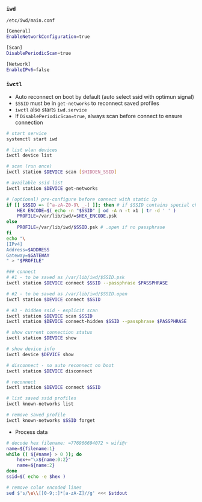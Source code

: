 ### `iwd`

`/etc/iwd/main.conf`
```sh
[General]
EnableNetworkConfiguration=true

[Scan]
DisablePeriodicScan=true

[Network]
EnableIPv6=false
```

### `iwctl`

- Auto reconnect on boot by default (auto select ssid with optimun signal)
- `$SSID` must be in `get-networks` to reconnect saved profiles
- `iwctl` also starts `iwd.service`
- If `DisablePeriodicScan=true`, always scan before connect to ensure connection

```sh
# start service
systemctl start iwd

# list wlan devices
iwctl device list

# scan (run once)
iwctl station $DEVICE scan [$HIDDEN_SSID]

# available ssid list
iwctl station $DEVICE get-networks

# (optional) pre-configure before connect with static ip
if [[ $SSID =~ [^a-zA-Z0-9\ _-] ]]; then # if $SSID contains special charaters
	HEX_ENCODE=$( echo -n "$SSID" | od -A n -t x1 | tr -d ' ' )
	PROFILE=/var/lib/iwd/=$HEX_ENCODE.psk
else
	PROFILE=/var/lib/iwd/$SSID.psk # .open if no passphrase
fi
echo "\
[IPv4]
Address=$ADDRESS
Gateway=$GATEWAY
" > "$PROFILE"

### connect
# #1 - to be saved as /var/lib/iwd/$SSID.psk
iwctl station $DEVICE connect $SSID --passphrase $PASSPHRASE

# #2 - to be saved as /var/lib/iwd/$SSID.open
iwctl station $DEVICE connect $SSID

# #3 - hidden ssid - explicit scan
iwctl station $DEVICE scan $SSID
iwctl station $DEVICE connect-hidden $SSID --passphrase $PASSPHRASE

# show current connection status
iwctl station $DEVICE show

# show device info
iwctl device $DEVICE show

# disconnect - no auto reconnect on boot
iwctl station $DEVICE disconnect

# reconnect
iwctl station $DEVICE connect $SSID

# list saved ssid profiles
iwctl known-networks list

# remove saved profile
iwctl known-networks $SSID forget
```

- Process data
```sh
# decode hex filename: =776966694072 > wifi@r
name=${filename:1}
while (( ${#name} > 0 )); do
	hex+="\x${name:0:2}"
	name=${name:2}
done
ssid=$( echo -e $hex )

# remove color encoded lines
sed $'s/\e\\[[0-9;:]*[a-zA-Z]//g' <<< $stdout
```
